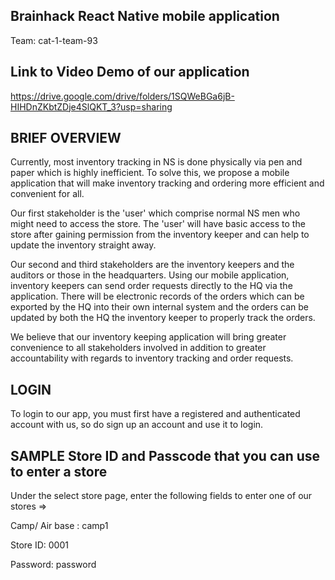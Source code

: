 ## Brainhack React Native mobile application

Team: cat-1-team-93

## Link to Video Demo of our application
https://drive.google.com/drive/folders/1SQWeBGa6jB-HIHDnZKbtZDje4SlQKT_3?usp=sharing

## BRIEF OVERVIEW

Currently, most inventory tracking in NS is done physically via pen and paper which is highly inefficient. To solve this, we propose a mobile application that will make inventory tracking and ordering more efficient and convenient for all. 

Our first stakeholder is the 'user' which comprise normal NS men who might need to access the store. The 'user' will have basic access to the store after gaining permission from the inventory keeper and can help to update the inventory straight away.

Our second and third stakeholders are the inventory keepers and the auditors or those in the headquarters. Using our mobile application, inventory keepers can send order requests directly to the HQ via the application. There will be electronic records of the orders which can be exported by the HQ into their own internal system and the orders can be updated by both the HQ the inventory keeper to properly track the orders.

We believe that our inventory keeping application will bring greater convenience to all stakeholders involved in addition to greater accountability with regards to inventory tracking and order requests.


## LOGIN
To login to our app, you must first have a registered and authenticated account with us, so do sign up an account and use it to login.

## SAMPLE Store ID and Passcode that you can use to enter a store 

Under the select store page, enter the following fields to enter one of our stores =>

Camp/ Air base : camp1

Store ID: 0001

Password: password
